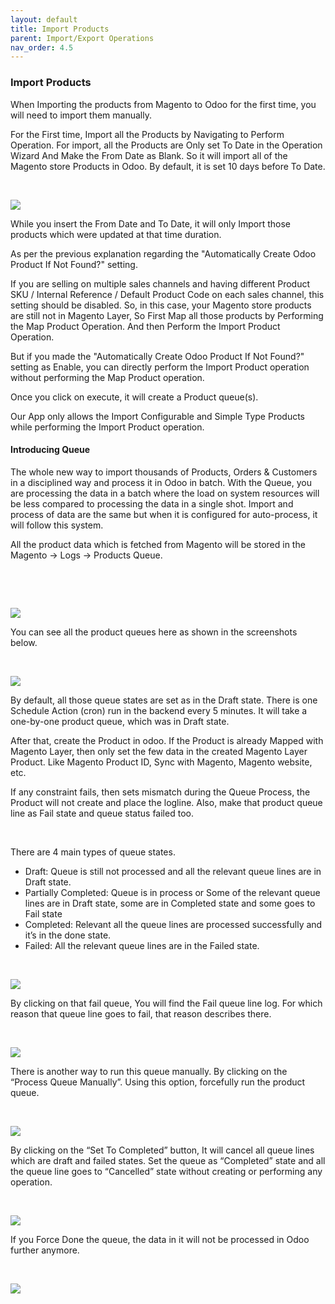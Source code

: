 ```yaml
---
layout: default
title: Import Products
parent: Import/Export Operations
nav_order: 4.5
---
```


### Import Products



When Importing the products from Magento to Odoo for the first time, you will need to import them manually.


For the First time, Import all the Products by Navigating to Perform Operation. For import, all the Products are Only set To Date in the Operation Wizard And Make the From Date as Blank. So it will import all of the Magento store Products in Odoo. By default, it is set 10 days before To Date.


 


![](./images/4-5-1.png)



While you insert the From Date and To Date, it will only Import those products which were updated at that time duration.



As per the previous explanation regarding the "Automatically Create Odoo Product If Not Found?" setting.


If you are selling on multiple sales channels and having different Product SKU / Internal Reference / Default Product Code on each sales channel, this setting should be disabled. So, in this case, your Magento store products are still not in Magento Layer, So First Map all those products by Performing the Map Product Operation. And then Perform the Import Product Operation.


But if you made the "Automatically Create Odoo Product If Not Found?" setting as Enable, you can directly perform the Import Product operation without performing the Map Product operation.


Once you click on execute, it will create a Product queue(s).



Our App only allows the Import Configurable and Simple Type Products while performing the Import Product operation.



#### **Introducing Queue**


The whole new way to import thousands of Products, Orders & Customers in a disciplined way and process it in Odoo in batch. With the Queue, you are processing the data in a batch where the load on system resources will be less compared to processing the data in a single shot. Import and process of data are the same but when it is configured for auto-process, it will follow this system.


All the product data which is fetched from Magento will be stored in the Magento -> Logs -> Products Queue.


 


 


![](./images/4-5-2.png)


You can see all the product queues here as shown in the screenshots below.


 


![](./images/4-5-3.png)


By default, all those queue states are set as in the Draft state. There is one Schedule Action (cron) run in the backend every 5 minutes. It will take a one-by-one product queue, which was in Draft state.


After that, create the Product in odoo. If the Product is already Mapped with Magento Layer, then only set the few data in the created Magento Layer Product. Like Magento Product ID, Sync with Magento, Magento website, etc.


If any constraint fails, then sets mismatch during the Queue Process, the Product will not create and place the logline. Also, make that product queue line as Fail state and queue status failed too.


 


There are 4 main types of queue states.


* Draft: Queue is still not processed and all the relevant queue lines are in Draft state.
* Partially Completed: Queue is in process or Some of the relevant queue lines are in Draft state, some are in Completed state and some goes to Fail state
* Completed: Relevant all the queue lines are processed successfully and it’s in the done state.
* Failed: All the relevant queue lines are in the Failed state.


 


![](./images/4-5-4.png)


By clicking on that fail queue, You will find the Fail queue line log. For which reason that queue line goes to fail, that reason describes there.


 


![](./images/4-5-5.png)


There is another way to run this queue manually. By clicking on the “Process Queue Manually”. Using this option, forcefully run the product queue.


 


![](./images/4-5-6.png)


By clicking on the “Set To Completed” button, It will cancel all queue lines which are draft and failed states. Set the queue as “Completed” state and all the queue line goes to “Cancelled” state without creating or performing any operation.


 


![](./images/4-5-7.png)



If you Force Done the queue, the data in it will not be processed in Odoo further anymore.



 


![](./images/4-5-8.png)



